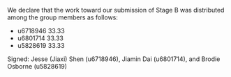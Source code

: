 We declare that the work toward our submission of Stage B was distributed among the group members as follows:

* u6718946 33.33
* u6801714 33.33
* u5828619 33.33

Signed: Jesse (Jiaxi) Shen (u6718946), Jiamin Dai (u6801714), and Brodie Osborne (u5828619)
